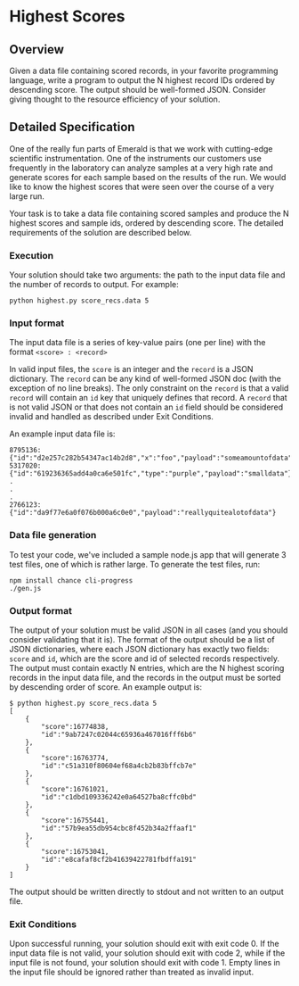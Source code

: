 # Highest Scores

## Overview
Given a data file containing scored records, in your favorite programming language, write a program to output the N 
highest record IDs ordered by descending score. The output should be well-formed JSON. Consider giving thought to the 
resource efficiency of your solution.

## Detailed Specification
One of the really fun parts of Emerald is that we work with cutting-edge scientific instrumentation.  One of the instruments
our customers use frequently in the laboratory can analyze samples at a very high rate and generate scores for each sample
based on the results of the run.  We would like to know the highest scores that were seen over the course of a very large run.

Your task is to take a data file containing scored samples and produce the N highest scores and sample ids, ordered
by descending score.  The detailed requirements of the solution are described below.

### Execution

Your solution should take two arguments: the path to the input data file and the number of records to output.  For example:
```
python highest.py score_recs.data 5
```

### Input format

The input data file is a series of key-value pairs (one per line) with the format
```<score> : <record>```

In valid input files, the ``score`` is an integer and the ``record`` is a JSON dictionary.  The ``record`` can be any
kind of well-formed JSON doc (with the exception of no line breaks).  The only constraint on the ``record`` is that a
valid ``record`` will contain an ``id`` key that uniquely defines that record.  A ``record`` that is not valid JSON
or that does not contain an ``id`` field should be considered invalid and handled as described under Exit Conditions.

An example input data file is:
```
8795136: {"id":"d2e257c282b54347ac14b2d8","x":"foo","payload":"someamountofdata"}
5317020: {"id":"619236365add4a0ca6e501fc","type":"purple","payload":"smalldata"}
.
.
.
2766123: {"id":"da9f77e6a0f076b000a6c0e0","payload":"reallyquitealotofdata"}
```

### Data file generation
To test your code, we've included a sample node.js app that will generate 3 test files, one of which is rather large.
To generate the test files, run:

```
npm install chance cli-progress
./gen.js
```

### Output format

The output of your solution must be valid JSON in all cases (and you should consider validating that it is).  The format
of the output should be a list of JSON dictionaries, where each JSON dictionary has exactly two fields: ``score`` and ``id``,
which are the score and id of selected records respectively.  The output must contain exactly N
entries, which are the N highest scoring records in the input data file, and the records in the output must be
sorted by descending order of score.  An example output is:

```
$ python highest.py score_recs.data 5
[
    {
        "score":16774838,
        "id":"9ab7247c02044c65936a467016fff6b6"
    },
    {
        "score":16763774,
        "id":"c51a310f80604ef68a4cb2b83bffcb7e"
    },
    {
        "score":16761021,
        "id":"c1dbd109336242e0a64527ba8cffc0bd"
    },
    {
        "score":16755441,
        "id":"57b9ea55db954cbc8f452b34a2ffaaf1"
    },
    {
        "score":16753041,
        "id":"e8cafaf8cf2b41639422781fbdffa191"
    }
]
```

The output should be written directly to stdout and not written to an output file.

### Exit Conditions
Upon successful running, your solution should exit with exit code 0.  If the input data file is not valid, your solution
should exit with code 2, while if the input file is not found, your solution should exit with code 1.  Empty lines
in the input file should be ignored rather than treated as invalid input.
